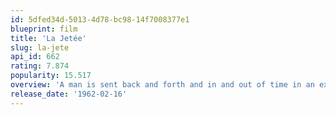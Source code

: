 ```yaml
---
id: 5dfed34d-5013-4d78-bc98-14f7008377e1
blueprint: film
title: 'La Jetée'
slug: la-jete
api_id: 662
rating: 7.874
popularity: 15.517
overview: 'A man is sent back and forth and in and out of time in an experiment that attempts to unravel the fate and the solution to the problems of a post-apocalyptic world during the aftermath of WW3. The experiment results in him getting caught up in a perpetual reminiscence of past events that are recreated on an airport’s viewing pier.'
release_date: '1962-02-16'
---
```

